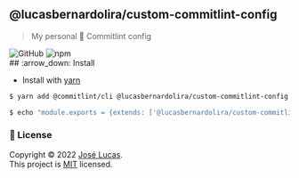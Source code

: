 ## @lucasbernardolira/custom-commitlint-config

> My personal 📓 Commitlint config

<div>
  <img alt="GitHub" src="https://img.shields.io/github/license/lucasbernardol/custom-commitlint-config?color=%235D8BF4&style=flat-square">

  <img alt="npm" src="https://img.shields.io/npm/v/@lucasbernardolira/custom-commitlint-config?color=%235D8BF4&style=flat-square">
</div>
## :arrow_down: Install

- Install with [yarn](https://yarnpkg.com/)

```bash
$ yarn add @commitlint/cli @lucasbernardolira/custom-commitlint-config -D

$ echo "module.exports = {extends: ['@lucasbernardolira/custom-commitlint-config']};" > commitlint.config.js
```

### 📝 License

Copyright © 2022 [José Lucas](https://github.com/lucasbernardol).
<br />
This project is [MIT](https://github.com/lucasbernardol/custom-commitlint-config/blob/master/LICENSE) licensed.
